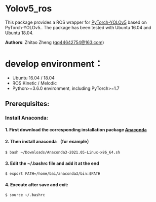# Yolov5_ros

This package provides a ROS wrapper for [PyTorch-YOLOv5](https://github.com/ultralytics/yolov5) based on PyTorch-YOLOv5.. The package has been tested with Ubuntu 16.04 and Ubuntu 18.04.

**Authors**: Zhitao Zheng (<qq44642754@163.com>)

# develop environment：
- Ubuntu 16.04 / 18.04
- ROS Kinetic / Melodic
- Python>=3.6.0 environment, including PyTorch>=1.7

## Prerequisites:

### Install Anaconda:

#### 1. First download the corresponding installation package [Anaconda](https://www.anaconda.com/products/individual#linux)

#### 2. Then install anaconda （for example）

```
$ bash ~/Downloads/Anaconda3-2021.05-Linux-x86_64.sh
```

#### 3. Edit the ~/.bashrc file and add it at the end

```
$ export PATH=/home/bai/anaconda3/bin:$PATH
```

#### 4. Execute after save and exit:

```
$ source ~/.bashrc
```
